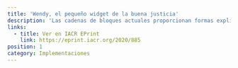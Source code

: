 ```yaml
---
title: 'Wendy, el pequeño widget de la buena justicia'
description: 'Las cadenas de bloques actuales proporcionan formas explícitas de adelantar o dejar el orden de las transacciones a total discreción de los mineros. En este artículo, Klaus Kursawe propone una nueva definición de equidad en términos de ordenación de transacciones en blockchains utilizando la hora local.'
links:
  - title: Ver en IACR EPrint
    link: https://eprint.iacr.org/2020/885
position: 1
category: Implementaciones
---
```

